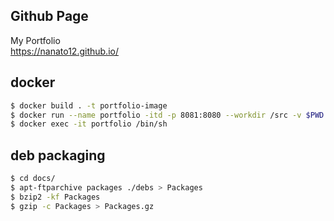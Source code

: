 ## Github Page

My Portfolio  
https://nanato12.github.io/

## docker
```sh
$ docker build . -t portfolio-image
$ docker run --name portfolio -itd -p 8081:8080 --workdir /src -v $PWD:/src portfolio-image
$ docker exec -it portfolio /bin/sh
```

## deb packaging
```sh
$ cd docs/
$ apt-ftparchive packages ./debs > Packages
$ bzip2 -kf Packages
$ gzip -c Packages > Packages.gz
```
